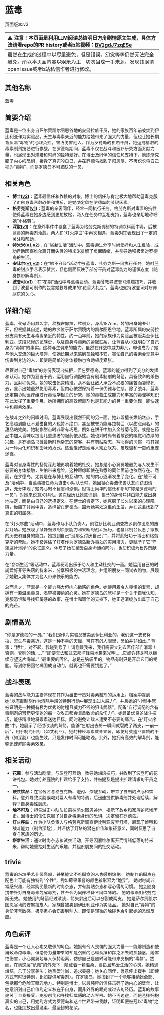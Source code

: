 # 蓝毒
页面版本:v3
 

| :warning: 注意！本页面是利用LLM阅读总结明日方舟剧情原文生成，具体方法请看repo的PR history或者b站视频：[BV1gdJ7zqESe](https://www.bilibili.com/video/BV1gdJ7zqESe/)         |
|:----------------------------|
| 虽然在生成的过程中以尽量避免，但是错误，幻觉等等仍然无法完全避免。所以本页面内容以娱乐为主，切勿当成一手来源。发现错误请open issue或者b站私信作者进行修改。|



## 其他名称
蓝毒
## 简要介绍
蓝毒是一位出身自萨尔贡凯尔图恩谷地的安努拉族干员，她的家族百年前被卖到伊比利亚作为实验品。天生与毒素亲近的能力给她带来了强大的力量，但也让她长期背负着“毒物”的心理负担，害怕伤害他人。作为罗德岛的狙击干员，她运用精湛的毒素制剂技艺进行作战。在罗德岛期间，蓝毒不仅在战斗和医疗研究方面贡献力量，也展现出对烘焙和时尚的独特爱好。在博士及同伴的信任和支持下，她逐渐克服了内心的恐惧，接受了真实的自己，并在罗德岛找到了归属感，不再仅仅将自己视为“毒物”，而是罗德岛不可或缺的一员。
## 相关角色
-   **博士([v2](extended_char_bo_shi.md))**：蓝毒最信任和依赖的对象。博士的信任与肯定极大地帮助蓝毒克服了对自身毒素的恐惧和排斥，是她决定留在罗德岛的关键因素。
-   **格劳克斯([v1](../chars/char_326_glacus.md))**：蓝毒的亲密同伴，经常一同执行任务。格劳克斯对毒素的抗性使得蓝毒在她身边感到更加放松，两人在任务中互相支持，蓝毒也亲切地称呼她“小格劳”。
-   **深靛([v1](../chars/char_469_indigo.md))**：在意外事件中误食了蓝毒为格劳克斯调制的特调饮料而中毒，后被蓝毒的解毒剂治愈。两人在“灯火序曲”中再次相遇，蓝毒对其表现出了一定的关注和帮助。
-   **特米米([v1](../chars/char_411_tomimi.md),[v2](char_411_tomimi.md))**：在“崭新生活”活动中，蓝毒通过分享时尚爱好和人生经验，成功帮助因嘉维尔离开而失落的特米米排解了负面情绪，并引导她积极面对罗德岛的生活。
-   **安比尔([v1](../chars/char_302_glaze.md),[v2](char_302_glaze.md))**：在“触不可及”活动中与蓝毒、格劳克斯一同执行任务。她对蓝毒的甜点手艺表示赞赏，但也侧面反映了部分干员对蓝毒能力的谨慎态度（随身携带解毒剂）。
-   **波登可([v1](../chars/char_258_podego.md))**：在“花期”活动中与蓝毒互动。蓝毒曾教导波登可烘焙技巧，并收到了波登可制作的包含她教导成果的“花香大礼包”。蓝毒也支持波登可对疗养庭院的关心。
## 详细介绍
蓝毒，代号沿用其名字，种族安努拉，性别女，身高157cm。她的出身地未公开，但根据其自述，她的故乡位于萨尔贡境内的凯尔图恩谷地。蓝毒所属的安努拉分支具有天生与毒素亲近的特性。约一百年前，她的家族作为实验品被贩卖至伊比利亚。这段悲惨的家族史，以及自身与毒素的紧密联系，让蓝毒从小就明白了自己身为“毒物”的事实。这种与生俱来的能力，虽然在作战中威力非凡，却也成为了她与他人交流的巨大障碍，使她长期以来感到孤独和不安，害怕自己的毒素会无意中伤害到身边的人，即使是简单的身体接触也令她极度紧张。

尽管对自己“毒物”的身份表现出抗拒，但在罗德岛，蓝毒的能力得到了充分的发挥和认可。她作为狙击干员，运用自行调配的含有剧毒制剂的弩箭，具备致命的杀伤力，且射程优秀。她的攻击迅速精准，从不会让敌人承受不必要的痛苦而凄惨死去，显示出她虽然使用毒素，但内心依然保持着一份优雅与仁慈。除了战斗，蓝毒还定期协助医疗组进行毒理学相关的研究，她的毒物生成能力和丰富的毒理学知识在此发挥了重要作用。她所拥有的高效解毒剂也是其能力的另一重要体现，能快速中和毒素效果。

在战斗之外的闲暇时间，蓝毒展现出截然不同的另一面。她非常擅长烘焙糕点，手艺高超到能让不爱甜食的人也赞不绝口，甚至被誉为能与拉特兰（以甜点闻名）的甜品站媲美。她制作甜点时非常有巧思，例如在饼干中加入金线菊花蕊，或是在药品中加入香味以提高儿童患者的服药依从性。她也对时尚有着敏锐的嗅觉和浓厚的兴趣，是罗德岛书摊最新时尚杂志的常客，并有剪贴杂志、写心得的习惯，将其视为一种内化知识和品味的方式。这些爱好是她与人建立联系、展现温和一面的重要途径。

蓝毒对自身毒性的担忧深刻地影响着她的社交。她总是小心翼翼地避免与人发生不必要的身体接触，生怕带来危险。这种顾虑即使在熟悉的同伴面前也依然存在。然而，在罗德岛，尤其是在与博士的互动中，她的内心逐渐发生了变化。在“触不可及”活动中，当蓝毒被任命为游击小队队长时，她因担心毒液伤害队友而试图请辞，充分体现了她内心的不自信和恐惧。但博士简单的信任和那句“你是罗德岛的一员”，对她来说意义非凡。这次经历让她意识到，自己的身份并非由能力或出身地决定，而是由自己的选择定义。在博士的肯定下，她克服了长久以来的心理障碍，撤回了转岗申请，选择留在罗德岛，因为她喜欢这里的生活，并在这里找到了真正的归属感。

在“灯火序曲”活动中，蓝毒作为小队负责人，前往伊比利亚调查故乡凯尔图恩的废弃灯塔。她展现了冷静细致的侦察能力和果断的战斗技巧，也借此机会反思了家族的历史和自身的能力。她提到自己“没那么讨厌自己了”，并将此归功于博士和格劳克斯的帮助。她不仅评估了灯塔作为罗德岛新办事处的实用潜力，更赋予了它“守望这片海岸”的象征意义，体现了她在接受自身命运的同时，也在积极为世界贡献力量。

在“崭新生活”等活动中，蓝毒表现出乐于助人和主动社交的一面。她运用自己的时尚爱好开导失落的特米米，分享积极的生活理念，并组织朋友一同试衣购物，展现了她融入集体并为他人带来快乐的能力。

总而言之，蓝毒是一个能力强大但内心敏感的角色。她使用着令人畏惧的毒素，却拥有一颗温柔善良、渴望被接纳的心灵。她在罗德岛的旅程是一个关于自我认知、克服恐惧和寻找归属感的故事，在博士和同伴的支持下，她正逐渐绽放出属于自己的光芒。
## 剧情高光
“你是罗德岛的一员。”
“我们是作为实验品被卖到伊比利亚的，我们这一支安努拉，天生与毒亲近，这是一种不幸的天赋，可在有的人眼里，恐怕并非如此。”
蓝毒：“博士，对不起，我碰到您了！请您跟我来，我们需要立刻去医疗部门消毒！否则，否则的话......”
“即便无法和过去那样轻易地带来光明......它或许还是可以继续守望这片海岸。”
“最重要的回忆，总是在脑袋里的。物品有时只是开启它们的钥匙。等到你把回忆巩固成自动门，就再也不需要钥匙了。”
## 战斗表现
蓝毒的战斗能力主要体现在其作为狙击干员对毒素制剂的运用上。档案中提到她“以有毒制剂作为清除手段的特别行动中展现出过人威力”，并且她的“小型手弩被证明是一种拥有极为优秀的射程且威力不俗的狙击武器”，配备“自行调配的含有毒制剂的弩箭更使她的每一次攻击都会具备致命的杀伤力”。她具备优良的战斗技巧，能够精准地将毒素送达目标，同时避免让敌人遭受不必要的痛苦。在“灯火序曲”中，她展示了经过改装的弩箭，能够“在射出去的一瞬间就裂成了两支，一前一后”，用于制约目标（如艾莉亚）。她的神经毒素效果显著，即使对斐迪亚体质的干员（如深靛）也能生效，只是发作时间可能略晚。此外，她拥有高效的解毒剂，能够迅速解除毒素效果。
## 相关活动
-   **花期**：参与活动剧情，与波登可互动，教导她烘焙技巧，并收到了波登可的花饼礼包。她对疗养庭院的扩建给予了支持，并被提及是提出扩建请求的干员之一。
-   **硬核饮品**：在宿舍区与格劳克斯、澄闪、深靛互动，带来了自制的点心和饮料。意外导致深靛误喝对常人有毒的特调，后迅速提供解毒剂并处理后续，解释了自身毒性顾虑。
-   **触不可及**：担任游击小队队长前往凯尔图恩谷地，揭示了故乡和家族的悲惨历史。因博士的信任克服了对自身毒素身份的恐惧，决定留在罗德岛。
-   **灯火序曲**：作为小队负责人与格劳克斯调查伊比利亚废弃灯塔，展现了侦察和战斗能力（制约深靛），并评估了灯塔的潜在价值和象征意义，同时反思了自身与家族的历史。
-   **崭新生活**：通过时尚杂志和试衣活动，开导因嘉维尔离开而情绪低落的特米米，帮助她重拾对生活的乐趣，并组织朋友间的社交活动。
## trivia
蓝毒的烘焙手艺非常高超，甚至能让不吃甜食的人也感到惊艳。
她制作的甜点在配色上可能有独特的“个性”，例如莓果果酱的颜色被形容为“诡异”。
她对时尚非常感兴趣，经常购买最新的时尚杂志，并有剪贴杂志和写心得的习惯。
她会随身携带针对自身毒素的解毒剂，甚至会为同伴准备不同口味的。
她的毒素对格劳克斯无效。
她使用的弩箭经过改装，箭矢射出后可以分裂成两支。
她是萨尔贡凯尔图恩谷地的安努拉族人，家族曾被卖到伊比利亚作为实验品。
她对自己“毒物”的身份非常敏感，极度担心会伤害到别人，即使是轻微的触碰也会引起她的恐慌反应。
## 角色点评
蓝毒是一个让人心疼又敬佩的角色。她拥有令人畏惧的强大力量——能够制造和使用致命的毒素，但这份力量带来的却是沉重的心理负担和挥之不去的孤独感。她害怕伤害，小心翼翼地与人保持距离，仿佛自己是随时可能带来灾祸的“毒物”。然而，在她这层“危险”的外壳下，隐藏着一颗温柔、善良且热爱生活的心灵。她精通烘焙，乐于分享美味；她热爱时尚，追求美感；她关心同伴，愿意伸出援手（即使方式有时很特别，比如提供解毒剂）。在罗德岛，她找到了一个能够接纳她全部、包括那份危险天赋的地方。特别是博士，以最纯粹的信任击碎了她内心的壁垒，让她意识到自己价值的定义权在于自身，而非外界的眼光或过去的经历。蓝毒的故事是关于自我接受、克服创伤和寻找归属感的动人写照。她不再逃避，而是选择拥抱真实的自己，用她的方式为罗德岛和这个世界带来贡献，证明即便被冠以“毒物”之名，也能绽放出最温柔、最坚韧的花朵。